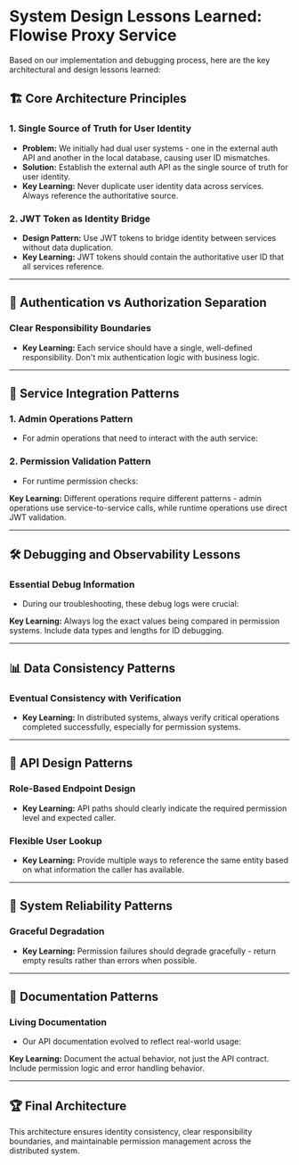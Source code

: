 # System Design Lessons Learned: Flowise Proxy Service

Based on our implementation and debugging process, here are the key architectural and design lessons learned:

## 🏗️ Core Architecture Principles

### 1. Single Source of Truth for User Identity

- **Problem:** We initially had dual user systems - one in the external auth API and another in the local database, causing user ID mismatches.
- **Solution:** Establish the external auth API as the single source of truth for user identity.
- **Key Learning:** Never duplicate user identity data across services. Always reference the authoritative source.

### 2. JWT Token as Identity Bridge

- **Design Pattern:** Use JWT tokens to bridge identity between services without data duplication.
- **Key Learning:** JWT tokens should contain the authoritative user ID that all services reference.

---

## 🔐 Authentication vs Authorization Separation

### Clear Responsibility Boundaries

- **Key Learning:** Each service should have a single, well-defined responsibility. Don't mix authentication logic with business logic.

---

## 🚀 Service Integration Patterns

### 1. Admin Operations Pattern

- For admin operations that need to interact with the auth service:

### 2. Permission Validation Pattern

- For runtime permission checks:

**Key Learning:** Different operations require different patterns - admin operations use service-to-service calls, while runtime operations use direct JWT validation.

---

## 🛠️ Debugging and Observability Lessons

### Essential Debug Information

- During our troubleshooting, these debug logs were crucial:

**Key Learning:** Always log the exact values being compared in permission systems. Include data types and lengths for ID debugging.

---

## 📊 Data Consistency Patterns

### Eventual Consistency with Verification

- **Key Learning:** In distributed systems, always verify critical operations completed successfully, especially for permission systems.

---

## 🔄 API Design Patterns

### Role-Based Endpoint Design

- **Key Learning:** API paths should clearly indicate the required permission level and expected caller.

### Flexible User Lookup

- **Key Learning:** Provide multiple ways to reference the same entity based on what information the caller has available.

---

## 🎯 System Reliability Patterns

### Graceful Degradation

- **Key Learning:** Permission failures should degrade gracefully - return empty results rather than errors when possible.

---

## 📝 Documentation Patterns

### Living Documentation

- Our API documentation evolved to reflect real-world usage:

**Key Learning:** Document the actual behavior, not just the API contract. Include permission logic and error handling behavior.

---

## 🏆 Final Architecture

This architecture ensures identity consistency, clear responsibility boundaries, and maintainable permission management across the distributed system.
